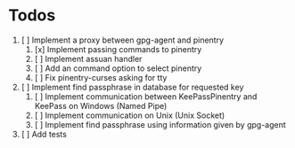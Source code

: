 # Todos

1. [ ] Implement a proxy between gpg-agent and pinentry
    1. [x] Implement passing commands to pinentry
    2. [ ] Implement assuan handler
    3. [ ] Add an command option to select pinentry
    4. [ ] Fix pinentry-curses asking for tty
2. [ ] Implement find passphrase in database for requested key
    1. [ ] Implement communication between KeePassPinentry and KeePass on Windows (Named Pipe)
    2. [ ] Implement communication on Unix (Unix Socket)
    3. [ ] Implement find passphrase using information given by gpg-agent
3. [ ] Add tests
